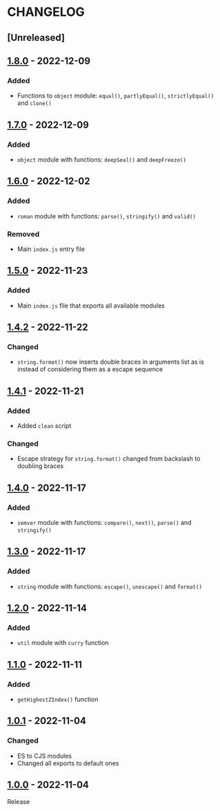 # CHANGELOG

## [Unreleased]

## [1.8.0](../../compare/1.7.0..1.8.0) - 2022-12-09
### Added
- Functions to `object` module: `equal()`, `partlyEqual()`, `strictlyEqual()` and `clone()`

## [1.7.0](../../compare/1.6.0..1.7.0) - 2022-12-09
### Added
- `object` module with functions: `deepSeal()` and `deepFreeze()`

## [1.6.0](../../compare/1.5.0..1.6.0) - 2022-12-02
### Added
- `roman` module with functions: `parse()`, `stringify()` and `valid()`

### Removed
- Main `index.js` entry file

## [1.5.0](../../compare/1.4.2..1.5.0) - 2022-11-23
### Added
- Main `index.js` file that exports all available modules

## [1.4.2](../../compare/1.4.1..1.4.2) - 2022-11-22
### Changed
- `string.format()` now inserts double braces in arguments list as is instead of considering them as a escape sequence

## [1.4.1](../../compare/1.4.0..1.4.1) - 2022-11-21
### Added
- Added `clean` script

### Changed
- Escape strategy for `string.format()` changed from backslash to doubling braces

## [1.4.0](../../compare/1.3.0..1.4.0) - 2022-11-17
### Added
- `semver` module with functions: `compare()`, `next()`, `parse()` and `stringify()`

## [1.3.0](../../compare/1.2.0..1.3.0) - 2022-11-17
### Added
- `string` module with functions: `escape()`, `unescape()` and `format()`

## [1.2.0](../../compare/1.1.0..1.2.0) - 2022-11-14
### Added
- `util` module with `curry` function

## [1.1.0](../../compare/1.0.1..1.1.0) - 2022-11-11
### Added
- `getHighestZIndex()` function

## [1.0.1](../../compare/1.0.0..1.0.1) - 2022-11-04
### Changed
- ES to CJS modules
- Changed all exports to default ones

## [1.0.0](../../tree/1.0.0) - 2022-11-04
Release
